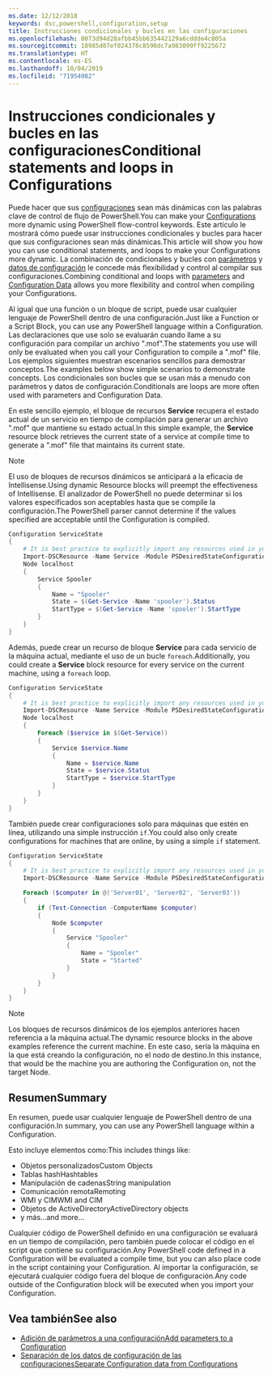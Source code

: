 ```yaml
---
ms.date: 12/12/2018
keywords: dsc,powershell,configuration,setup
title: Instrucciones condicionales y bucles en las configuraciones
ms.openlocfilehash: 0073d94d28afbb45bb635442129a6cddde4c805a
ms.sourcegitcommit: 18985d07ef024378c8590dc7a983099ff9225672
ms.translationtype: HT
ms.contentlocale: es-ES
ms.lasthandoff: 10/04/2019
ms.locfileid: "71954082"
---
```

# <a name="conditional-statements-and-loops-in-configurations"></a><span data-ttu-id="58437-103">Instrucciones condicionales y bucles en las configuraciones</span><span class="sxs-lookup"><span data-stu-id="58437-103">Conditional statements and loops in Configurations</span></span>

<span data-ttu-id="58437-104">Puede hacer que sus [configuraciones](configurations.md) sean más dinámicas con las palabras clave de control de flujo de PowerShell.</span><span class="sxs-lookup"><span data-stu-id="58437-104">You can make your [Configurations](configurations.md) more dynamic using PowerShell flow-control keywords.</span></span> <span data-ttu-id="58437-105">Este artículo le mostrará cómo puede usar instrucciones condicionales y bucles para hacer que sus configuraciones sean más dinámicas.</span><span class="sxs-lookup"><span data-stu-id="58437-105">This article will show you how you can use conditional statements, and loops to make your Configurations more dynamic.</span></span> <span data-ttu-id="58437-106">La combinación de condicionales y bucles con [parámetros](add-parameters-to-a-configuration.md) y [datos de configuración](configData.md) le concede más flexibilidad y control al compilar sus configuraciones.</span><span class="sxs-lookup"><span data-stu-id="58437-106">Combining conditional and loops with [parameters](add-parameters-to-a-configuration.md) and [Configuration Data](configData.md) allows you more flexibility and control when compiling your Configurations.</span></span>

<span data-ttu-id="58437-107">Al igual que una función o un bloque de script, puede usar cualquier lenguaje de PowerShell dentro de una configuración.</span><span class="sxs-lookup"><span data-stu-id="58437-107">Just like a Function or a Script Block, you can use any PowerShell language within a Configuration.</span></span> <span data-ttu-id="58437-108">Las declaraciones que use solo se evaluarán cuando llame a su configuración para compilar un archivo ".mof".</span><span class="sxs-lookup"><span data-stu-id="58437-108">The statements you use will only be evaluated when you call your Configuration to compile a ".mof" file.</span></span> <span data-ttu-id="58437-109">Los ejemplos siguientes muestran escenarios sencillos para demostrar conceptos.</span><span class="sxs-lookup"><span data-stu-id="58437-109">The examples below show simple scenarios to demonstrate concepts.</span></span> <span data-ttu-id="58437-110">Los condicionales son bucles que se usan más a menudo con parámetros y datos de configuración.</span><span class="sxs-lookup"><span data-stu-id="58437-110">Conditionals are loops are more often used with parameters and Configuration Data.</span></span>

<span data-ttu-id="58437-111">En este sencillo ejemplo, el bloque de recursos **Service** recupera el estado actual de un servicio en tiempo de compilación para generar un archivo ".mof" que mantiene su estado actual.</span><span class="sxs-lookup"><span data-stu-id="58437-111">In this simple example, the **Service** resource block retrieves the current state of a service at compile time to generate a ".mof" file that maintains its current state.</span></span>

> [!NOTE]
> <span data-ttu-id="58437-112">El uso de bloques de recursos dinámicos se anticipará a la eficacia de Intellisense.</span><span class="sxs-lookup"><span data-stu-id="58437-112">Using dynamic Resource blocks will preempt the effectiveness of Intellisense.</span></span> <span data-ttu-id="58437-113">El analizador de PowerShell no puede determinar si los valores especificados son aceptables hasta que se compile la configuración.</span><span class="sxs-lookup"><span data-stu-id="58437-113">The PowerShell parser cannot determine if the values specified are acceptable until the Configuration is compiled.</span></span>

```powershell
Configuration ServiceState
{
    # It is best practice to explicitly import any resources used in your Configurations.
    Import-DSCResource -Name Service -Module PSDesiredStateConfiguration
    Node localhost
    {
        Service Spooler
        {
            Name = "Spooler"
            State = $(Get-Service -Name 'spooler').Status
            StartType = $(Get-Service -Name 'spooler').StartType
        }
    }
}
```

<span data-ttu-id="58437-114">Además, puede crear un recurso de bloque **Service** para cada servicio de la máquina actual, mediante el uso de un bucle `foreach`.</span><span class="sxs-lookup"><span data-stu-id="58437-114">Additionally, you could create a **Service** block resource for every service on the current machine, using a `foreach` loop.</span></span>

```powershell
Configuration ServiceState
{
    # It is best practice to explicitly import any resources used in your Configurations.
    Import-DSCResource -Name Service -Module PSDesiredStateConfiguration
    Node localhost
    {
        Foreach ($service in $(Get-Service))
        {
            Service $service.Name
            {
                Name = $service.Name
                State = $service.Status
                StartType = $service.StartType
            }
        }
    }
}
```

<span data-ttu-id="58437-115">También puede crear configuraciones solo para máquinas que estén en línea, utilizando una simple instrucción `if`.</span><span class="sxs-lookup"><span data-stu-id="58437-115">You could also only create configurations for machines that are online, by using a simple `if` statement.</span></span>

```powershell
Configuration ServiceState
{
    # It is best practice to explicitly import any resources used in your Configurations.
    Import-DSCResource -Name Service -Module PSDesiredStateConfiguration

    Foreach ($computer in @('Server01', 'Server02', 'Server03'))
    {
        if (Test-Connection -ComputerName $computer)
        {
            Node $computer
            {
                Service "Spooler"
                {
                    Name = "Spooler"
                    State = "Started"
                }
            }
        }
    }
}
```

> [!NOTE]
> <span data-ttu-id="58437-116">Los bloques de recursos dinámicos de los ejemplos anteriores hacen referencia a la máquina actual.</span><span class="sxs-lookup"><span data-stu-id="58437-116">The dynamic resource blocks in the above examples reference the current machine.</span></span> <span data-ttu-id="58437-117">En este caso, sería la máquina en la que está creando la configuración, no el nodo de destino.</span><span class="sxs-lookup"><span data-stu-id="58437-117">In this instance, that would be the machine you are authoring the Configuration on, not the target Node.</span></span>

<!---
Mention Get-DSCConfigurationFromSystem
-->

## <a name="summary"></a><span data-ttu-id="58437-118">Resumen</span><span class="sxs-lookup"><span data-stu-id="58437-118">Summary</span></span>

<span data-ttu-id="58437-119">En resumen, puede usar cualquier lenguaje de PowerShell dentro de una configuración.</span><span class="sxs-lookup"><span data-stu-id="58437-119">In summary, you can use any PowerShell language within a Configuration.</span></span>

<span data-ttu-id="58437-120">Esto incluye elementos como:</span><span class="sxs-lookup"><span data-stu-id="58437-120">This includes things like:</span></span>

- <span data-ttu-id="58437-121">Objetos personalizados</span><span class="sxs-lookup"><span data-stu-id="58437-121">Custom Objects</span></span>
- <span data-ttu-id="58437-122">Tablas hash</span><span class="sxs-lookup"><span data-stu-id="58437-122">Hashtables</span></span>
- <span data-ttu-id="58437-123">Manipulación de cadenas</span><span class="sxs-lookup"><span data-stu-id="58437-123">String manipulation</span></span>
- <span data-ttu-id="58437-124">Comunicación remota</span><span class="sxs-lookup"><span data-stu-id="58437-124">Remoting</span></span>
- <span data-ttu-id="58437-125">WMI y CIM</span><span class="sxs-lookup"><span data-stu-id="58437-125">WMI and CIM</span></span>
- <span data-ttu-id="58437-126">Objetos de ActiveDirectory</span><span class="sxs-lookup"><span data-stu-id="58437-126">ActiveDirectory objects</span></span>
- <span data-ttu-id="58437-127">y más...</span><span class="sxs-lookup"><span data-stu-id="58437-127">and more...</span></span>

<span data-ttu-id="58437-128">Cualquier código de PowerShell definido en una configuración se evaluará en un tiempo de compilación, pero también puede colocar el código en el script que contiene su configuración.</span><span class="sxs-lookup"><span data-stu-id="58437-128">Any PowerShell code defined in a Configuration will be evaluated a compile time, but you can also place code in the script containing your Configuration.</span></span> <span data-ttu-id="58437-129">Al importar la configuración, se ejecutará cualquier código fuera del bloque de configuración.</span><span class="sxs-lookup"><span data-stu-id="58437-129">Any code outside of the Configuration block will be executed when you import your Configuration.</span></span>

## <a name="see-also"></a><span data-ttu-id="58437-130">Vea también</span><span class="sxs-lookup"><span data-stu-id="58437-130">See also</span></span>

- [<span data-ttu-id="58437-131">Adición de parámetros a una configuración</span><span class="sxs-lookup"><span data-stu-id="58437-131">Add parameters to a Configuration</span></span>](add-parameters-to-a-configuration.md)
- [<span data-ttu-id="58437-132">Separación de los datos de configuración de las configuraciones</span><span class="sxs-lookup"><span data-stu-id="58437-132">Separate Configuration data from Configurations</span></span>](configData.md)
